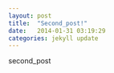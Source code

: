 ```yaml
---
layout: post
title:  "Second_post!"
date:   2014-01-31 03:19:29
categories: jekyll update
---
```


second_post